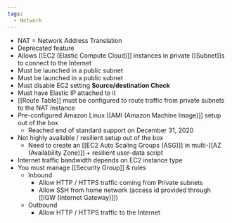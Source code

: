 ```yaml
---
tags:
  - Network
---
```

- NAT = Network Address Translation
- Deprecated feature
- Allows [[EC2 (Elastic Compute Cloud)]] instances in private [[Subnet]]s to connect to the Internet
- Must be launched in a public subnet
- Must be launched in a public subnet
- Must disable EC2 setting __Source/destination Check__
- Must have Elastic IP attached to it
- [[Route Table]] must be configured to route traffic from private subnets to the NAT Instance
- Pre-configured Amazon Linux [[AMI (Amazon Machine Image)]] setup out of the box
	- Reached end of standard support on December 31, 2020
- Not highly available / resilient setup out of the box
	- Need to create an [[EC2 Auto Scaling Groups (ASG)]] in multi-[[AZ (Availability Zone)]] + resilient user-data script
- Internet traffic bandwidth depends on EC2 instance type
- You must manage [[Security Group]] & rules
	- Inbound
		- Allow HTTP / HTTPS traffic coming from Private subnets
		- Allow SSH from home network (access id provided through [[IGW (Internet Gateway)]])
	- Outbound
		- Allow HTTP / HTTPS traffic to the Internet
